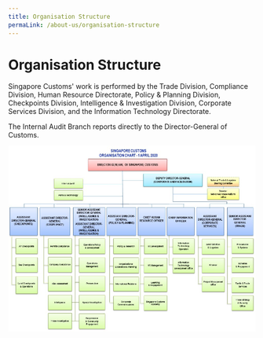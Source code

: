 ```yaml
---
title: Organisation Structure 
permaLink: /about-us/organisation-structure
---
```

# Organisation Structure

Singapore Customs' work is performed by the Trade Division, Compliance Division, Human Resource Directorate, Policy & Planning Division, Checkpoints Division, Intelligence & Investigation Division, Corporate Services Division, and the Information Technology Directorate.

The Internal Audit Branch reports directly to the Director-General of Customs.

![Organisation Structure](/images/Structure.jpg) 

